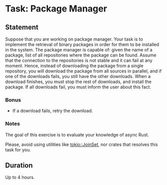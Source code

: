 # Task: Package Manager

## Statement

Suppose that you are working on  package manager. 
Your task is to implement the retrieval of binary packages in order for them to be installed in the system.
The package manager is capable of: given the name of a package, list of all repositories where the package can be found.
Assume that the connection to the repositories is not stable and it can fail at any moment. 
Hence, instead of downloading the package from a single repository, you will download the package from all sources in parallel, and if one of the downloads fails, you still have the other downloads.
When a download finishes, you must stop the rest of downloads, and install the package. If all downloads fail, you must inform the user about this fact.

### Bonus

- If a download fails, retry the download.

### Notes

The goal of this exercise is to evaluate your knowledge of async Rust. 

Please, avoid using utilities like [tokio::JoinSet](https://docs.rs/tokio/latest/tokio/task/struct.JoinSet.html), nor crates that resolves this task for you.

## Duration

Up to 4 hours.
